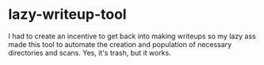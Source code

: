 # lazy-writeup-tool
I had to create an incentive to get back into making writeups so my lazy ass made this tool to automate the creation and population of necessary directories and scans. Yes, it's trash, but it works.
